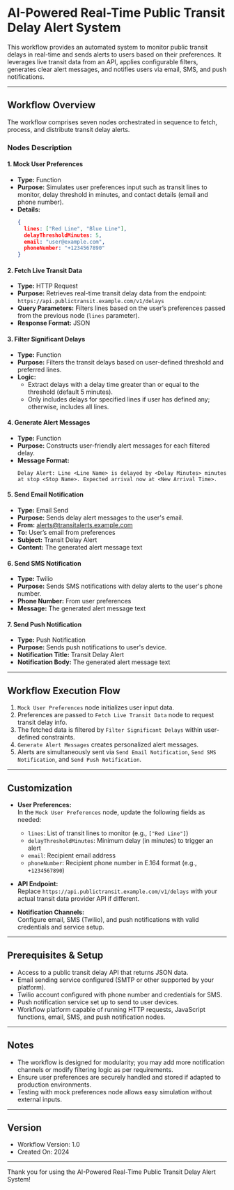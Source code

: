 # AI-Powered Real-Time Public Transit Delay Alert System

This workflow provides an automated system to monitor public transit delays in real-time and sends alerts to users based on their preferences. It leverages live transit data from an API, applies configurable filters, generates clear alert messages, and notifies users via email, SMS, and push notifications.

---

## Workflow Overview

The workflow comprises seven nodes orchestrated in sequence to fetch, process, and distribute transit delay alerts.

### Nodes Description

#### 1. Mock User Preferences
- **Type:** Function  
- **Purpose:** Simulates user preferences input such as transit lines to monitor, delay threshold in minutes, and contact details (email and phone number).  
- **Details:**  
  ```json
  {
    lines: ["Red Line", "Blue Line"],
    delayThresholdMinutes: 5,
    email: "user@example.com",
    phoneNumber: "+1234567890"
  }
  ```

#### 2. Fetch Live Transit Data
- **Type:** HTTP Request  
- **Purpose:** Retrieves real-time transit delay data from the endpoint:  
  `https://api.publictransit.example.com/v1/delays`  
- **Query Parameters:** Filters lines based on the user’s preferences passed from the previous node (`lines` parameter).  
- **Response Format:** JSON

#### 3. Filter Significant Delays
- **Type:** Function  
- **Purpose:** Filters the transit delays based on user-defined threshold and preferred lines.  
- **Logic:**  
  - Extract delays with a delay time greater than or equal to the threshold (default 5 minutes).  
  - Only includes delays for specified lines if user has defined any; otherwise, includes all lines.

#### 4. Generate Alert Messages
- **Type:** Function  
- **Purpose:** Constructs user-friendly alert messages for each filtered delay.  
- **Message Format:**  
  ```
  Delay Alert: Line <Line Name> is delayed by <Delay Minutes> minutes at stop <Stop Name>. Expected arrival now at <New Arrival Time>.
  ```

#### 5. Send Email Notification
- **Type:** Email Send  
- **Purpose:** Sends delay alert messages to the user's email.  
- **From:** alerts@transitalerts.example.com  
- **To:** User’s email from preferences  
- **Subject:** Transit Delay Alert  
- **Content:** The generated alert message text

#### 6. Send SMS Notification
- **Type:** Twilio  
- **Purpose:** Sends SMS notifications with delay alerts to the user's phone number.  
- **Phone Number:** From user preferences  
- **Message:** The generated alert message text

#### 7. Send Push Notification
- **Type:** Push Notification  
- **Purpose:** Sends push notifications to user's device.  
- **Notification Title:** Transit Delay Alert  
- **Notification Body:** The generated alert message text

---

## Workflow Execution Flow

1. `Mock User Preferences` node initializes user input data.
2. Preferences are passed to `Fetch Live Transit Data` node to request transit delay info.
3. The fetched data is filtered by `Filter Significant Delays` within user-defined constraints.
4. `Generate Alert Messages` creates personalized alert messages.
5. Alerts are simultaneously sent via `Send Email Notification`, `Send SMS Notification`, and `Send Push Notification`.

---

## Customization

- **User Preferences:**  
  In the `Mock User Preferences` node, update the following fields as needed:  
  - `lines`: List of transit lines to monitor (e.g., `["Red Line"]`)  
  - `delayThresholdMinutes`: Minimum delay (in minutes) to trigger an alert  
  - `email`: Recipient email address  
  - `phoneNumber`: Recipient phone number in E.164 format (e.g., `+1234567890`)

- **API Endpoint:**  
  Replace `https://api.publictransit.example.com/v1/delays` with your actual transit data provider API if different.

- **Notification Channels:**  
  Configure email, SMS (Twilio), and push notifications with valid credentials and service setup.

---

## Prerequisites & Setup

- Access to a public transit delay API that returns JSON data.
- Email sending service configured (SMTP or other supported by your platform).
- Twilio account configured with phone number and credentials for SMS.
- Push notification service set up to send to user devices.
- Workflow platform capable of running HTTP requests, JavaScript functions, email, SMS, and push notification nodes.

---

## Notes

- The workflow is designed for modularity; you may add more notification channels or modify filtering logic as per requirements.
- Ensure user preferences are securely handled and stored if adapted to production environments.
- Testing with mock preferences node allows easy simulation without external inputs.

---

## Version

- Workflow Version: 1.0  
- Created On: 2024

---

Thank you for using the AI-Powered Real-Time Public Transit Delay Alert System!
